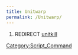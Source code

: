 ```yaml
---
title: Unitwarp
permalink: /Unitwarp/
---
```


1.  REDIRECT [unitkill](/unitkill "wikilink")

[Category:Script_Command](/Category:Script_Command "wikilink")